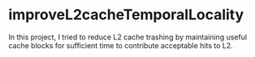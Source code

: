 # improveL2cacheTemporalLocality
In this project, I tried to reduce L2 cache trashing by maintaining useful cache blocks for sufficient time to contribute acceptable hits to L2.
